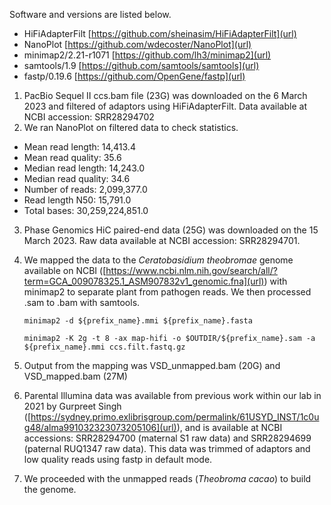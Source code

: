 Software and versions are listed below.
- HiFiAdapterFilt [https://github.com/sheinasim/HiFiAdapterFilt](url)
- NanoPlot [https://github.com/wdecoster/NanoPlot](url)
- minimap2/2.21-r1071 [https://github.com/lh3/minimap2](url)
- samtools/1.9 [https://github.com/samtools/samtools](url)
- fastp/0.19.6 [https://github.com/OpenGene/fastp](url)
  
1. PacBio Sequel II ccs.bam file (23G) was downloaded on the 6 March 2023 and filtered of adaptors using HiFiAdapterFilt. Data available at NCBI accession: SRR28294702
2. We ran NanoPlot on filtered data to check statistics.
- Mean read length:                14,413.4
- Mean read quality:                   35.6
- Median read length:              14,243.0
- Median read quality:                 34.6
- Number of reads:              2,099,377.0
- Read length N50:                 15,791.0
- Total bases:             30,259,224,851.0

3. Phase Genomics HiC paired-end data (25G) was downloaded on the 15 March 2023. Raw data available at NCBI accession: SRR28294701.
4. We mapped the data to the _Ceratobasidium theobromae_ genome available on NCBI ([https://www.ncbi.nlm.nih.gov/search/all/?term=GCA_009078325.1_ASM907832v1_genomic.fna](url)) with minimap2 to separate plant from pathogen reads. We then processed .sam to .bam with samtools.

   
   `
   minimap2 -d ${prefix_name}.mmi ${prefix_name}.fasta
   `
   
   `
   minimap2 -K 2g -t 8 -ax map-hifi -o $OUTDIR/${prefix_name}.sam -a ${prefix_name}.mmi ccs.filt.fastq.gz
   `
5. Output from the mapping was VSD_unmapped.bam (20G) and VSD_mapped.bam (27M)
6. Parental Illumina data was available from previous work within our lab in 2021 by Gurpreet Singh ([https://sydney.primo.exlibrisgroup.com/permalink/61USYD_INST/1c0ug48/alma991032323073205106](url)),  and is available at NCBI accessions: SRR28294700 (maternal S1 raw data) and SRR28294699 (paternal RUQ1347 raw data). This data was trimmed of adaptors and low quality reads using fastp in default mode.
7. We proceeded with the unmapped reads (_Theobroma cacao_) to build the genome.
